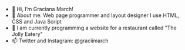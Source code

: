 - 👋 Hi, I’m Graciana March!
- 👀 About me:
  Web page programmer and layout designer
  I use HTML, CSS and Java Script
- 🌱 I am currently programming a website for a restaurant called "The Jolly Eatery"
- 📫 Twitter and Instagram: @graciimarch

<!---
gracimarch/gracimarch is a ✨ special ✨ repository because its `README.md` (this file) appears on your GitHub profile.
You can click the Preview link to take a look at your changes.
--->
